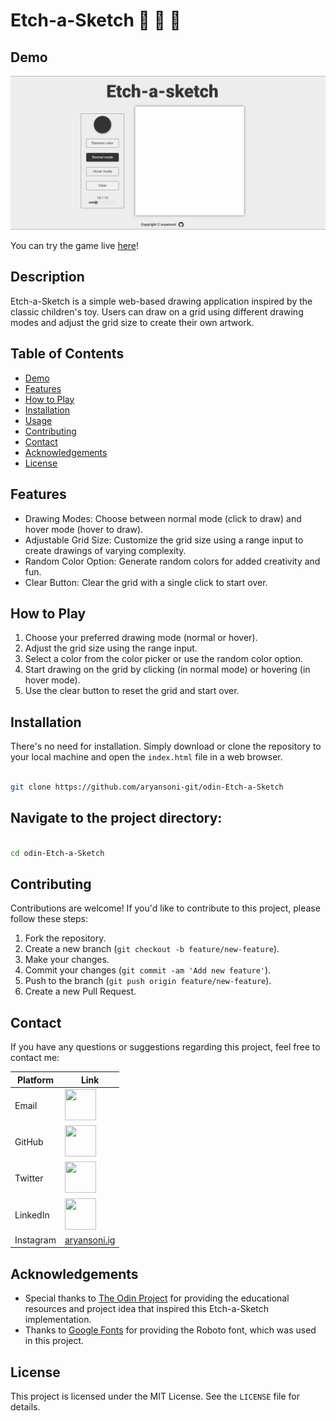# Etch-a-Sketch 🎨 🧮 🌈

## Demo

![cover](/images/cover.png)

You can try the game live [here](#)!

## Description

Etch-a-Sketch is a simple web-based drawing application inspired by the classic children's toy. Users can draw on a grid using different drawing modes and adjust the grid size to create their own artwork.

## Table of Contents

- [Demo](#demo)
- [Features](#features)
- [How to Play](#how-to-play)
- [Installation](#installation)
- [Usage](#usage)
- [Contributing](#contributing)
- [Contact](#contact)
- [Acknowledgements](#Acknowledgements)
- [License](#license)

## Features

- Drawing Modes: Choose between normal mode (click to draw) and hover mode (hover to draw).
- Adjustable Grid Size: Customize the grid size using a range input to create drawings of varying complexity.
- Random Color Option: Generate random colors for added creativity and fun.
- Clear Button: Clear the grid with a single click to start over.

## How to Play

1. Choose your preferred drawing mode (normal or hover).
2. Adjust the grid size using the range input.
3. Select a color from the color picker or use the random color option.
4. Start drawing on the grid by clicking (in normal mode) or hovering (in hover mode).
5. Use the clear button to reset the grid and start over.

## Installation

There's no need for installation. Simply download or clone the repository to your local machine and open the `index.html` file in a web browser.

```bash

git clone https://github.com/aryansoni-git/odin-Etch-a-Sketch

```
## Navigate to the project directory:

```bash

cd odin-Etch-a-Sketch

```

## Contributing

Contributions are welcome! If you'd like to contribute to this project, please follow these steps:

1. Fork the repository.
2. Create a new branch (`git checkout -b feature/new-feature`).
3. Make your changes.
4. Commit your changes (`git commit -am 'Add new feature'`).
5. Push to the branch (`git push origin feature/new-feature`).
6. Create a new Pull Request.

## Contact

If you have any questions or suggestions regarding this project, feel free to contact me:

| Platform | Link |
| --- | --- |
| Email | [<img src="https://cdn.jsdelivr.net/gh/devicons/devicon@latest/icons/google/google-original.svg" width="50" height="50">](mailto:aryansoni.work@gmail.com) |
| GitHub | [<img src="https://cdn.jsdelivr.net/gh/devicons/devicon@latest/icons/github/github-original.svg" width="50" height="50">](https://github.com/aryansoni-git) |
| Twitter | [<img src="https://cdn.jsdelivr.net/gh/devicons/devicon@latest/icons/twitter/twitter-original.svg" width="50" height="50">](https://twitter.com/aryansoni_x) |
| LinkedIn | [<img src="https://cdn.jsdelivr.net/gh/devicons/devicon@latest/icons/linkedin/linkedin-original.svg" width="50" height="50">](https://www.linkedin.com/in/aryansoni-work) |
| Instagram | [aryansoni.ig](https://www.instagram.com/aryansoni.ig/) |

## Acknowledgements

- Special thanks to [The Odin Project](https://www.theodinproject.com/) for providing the educational resources and project idea that inspired this Etch-a-Sketch implementation.
- Thanks to [Google Fonts](https://fonts.google.com/specimen/Roboto) for providing the Roboto font, which was used in this project.

## License

This project is licensed under the MIT License. See the `LICENSE` file for details.
